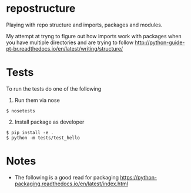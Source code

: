 # repostructure
Playing with repo structure and imports, packages and modules.

My attempt at tryng to figure out how imports work with packages when you have multiple directories and are trying to follow 
http://python-guide-pt-br.readthedocs.io/en/latest/writing/structure/

# Tests
To run the tests do one of the following 

1. Run them via nose
```
$ nosetests
```
2. Install package as developer
```
$ pip install -e .
$ python -m tests/test_hello
```

# Notes
* The following is a good read for packaging https://python-packaging.readthedocs.io/en/latest/index.html
